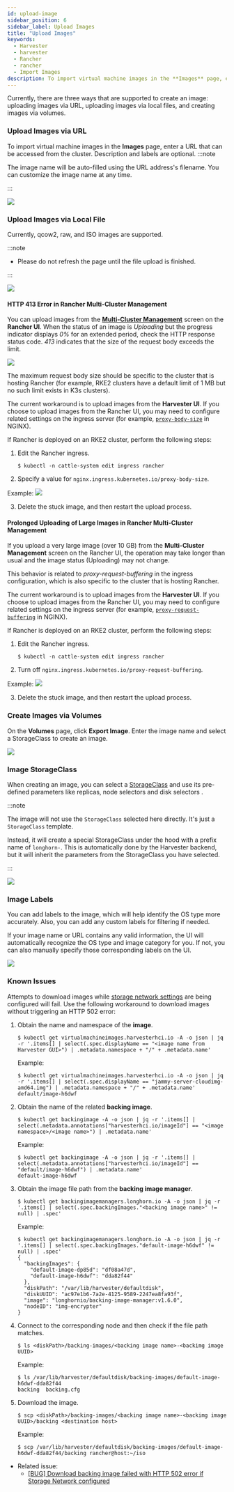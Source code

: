 ```yaml
---
id: upload-image
sidebar_position: 6
sidebar_label: Upload Images
title: "Upload Images"
keywords:
  - Harvester
  - harvester
  - Rancher
  - rancher
  - Import Images
description: To import virtual machine images in the **Images** page, enter a URL that can be accessed from the cluster. The image name will be auto-filled using the URL address's filename. You can always customize it when required.
---
```


<head>
  <link rel="canonical" href="https://docs.harvesterhci.io/v1.3/upload-image"/>
</head>

Currently, there are three ways that are supported to create an image: uploading images via URL, uploading images via local files, and creating images via volumes.

### Upload Images via URL

To import virtual machine images in the **Images** page, enter a URL that can be accessed from the cluster. Description and labels are optional.
:::note

The image name will be auto-filled using the URL address's filename. You can customize the image name at any time.

:::

![](/img/v1.2/upload-image.png)

### Upload Images via Local File

Currently, qcow2, raw, and ISO images are supported.

:::note

- Please do not refresh the page until the file upload is finished.

:::

![](/img/v1.2/upload-image-local.png)


#### HTTP 413 Error in Rancher Multi-Cluster Management

You can upload images from the [**Multi-Cluster Management**](./rancher/virtualization-management.md#importing-harvester-cluster) screen on the **Rancher UI**. When the status of an image is *Uploading* but the progress indicator displays *0%* for an extended period, check the HTTP response status code. *413* indicates that the size of the request body exceeds the limit.

![](/img/v1.2/img-413-code.png)

The maximum request body size should be specific to the cluster that is hosting Rancher (for example, RKE2 clusters have a default limit of 1 MB but no such limit exists in K3s clusters).

The current workaround is to upload images from the **Harvester UI**. If you choose to upload images from the Rancher UI, you may need to configure related settings on the ingress server (for example, [`proxy-body-size`](https://kubernetes.github.io/ingress-nginx/user-guide/nginx-configuration/annotations/#custom-max-body-size) in NGINX).

If Rancher is deployed on an RKE2 cluster, perform the following steps:

1. Edit the Rancher ingress.

    ```
    $ kubectl -n cattle-system edit ingress rancher
    ```

2. Specify a value for `nginx.ingress.kubernetes.io/proxy-body-size`.

  Example:
  ![](/img/v1.2/img-ingress-client-body.png)

3. Delete the stuck image, and then restart the upload process.

#### Prolonged Uploading of Large Images in Rancher Multi-Cluster Management

If you upload a very large image (over 10 GB) from the **Multi-Cluster Management** screen on the Rancher UI, the operation may take longer than usual and the image status (Uploading) may not change.

This behavior is related to *proxy-request-buffering* in the ingress configuration, which is also specific to the cluster that is hosting Rancher.

The current workaround is to upload images from the **Harvester UI**. If you choose to upload images from the Rancher UI, you may need to configure related settings on the ingress server (for example, [`proxy-request-buffering`](https://nginx.org/en/docs/http/ngx_http_proxy_module.html#proxy_request_buffering) in NGINX).

If Rancher is deployed on an RKE2 cluster, perform the following steps:

1. Edit the Rancher ingress.

    ```
    $ kubectl -n cattle-system edit ingress rancher
    ```

2. Turn off `nginx.ingress.kubernetes.io/proxy-request-buffering`.

  Example:
  ![](/img/img-ingress-request-proxy-buffering.png)

3. Delete the stuck image, and then restart the upload process.


### Create Images via Volumes

On the **Volumes** page, click **Export Image**. Enter the image name and select a StorageClass to create an image.

![](/img/v1.2/volume/export-volume-to-image-1.png)

### Image StorageClass

When creating an image, you can select a [StorageClass](./advanced/storageclass.md) and use its pre-defined parameters like replicas, node selectors and disk selectors .

:::note

The image will not use the `StorageClass` selected here directly. It's just a `StorageClass` template.

Instead, it will create a special StorageClass under the hood with a prefix name of `longhorn-`. This is automatically done by the Harvester backend, but it will inherit the parameters from the StorageClass you have selected.

:::

![](/img/v1.2/image-storageclass.png)

### Image Labels

You can add labels to the image, which will help identify the OS type more accurately. Also, you can add any custom labels for filtering if needed.

If your image name or URL contains any valid information, the UI will automatically recognize the OS type and image category for you. If not, you can also manually specify those corresponding labels on the UI.

![](/img/v1.2/image-labels.png)

### Known Issues

Attempts to download images while [storage network settings](./advanced/storagenetwork.md) are being configured will fail. Use the following workaround to download images without triggering an HTTP 502 error:

1. Obtain the name and namespace of the **image**.

    ```
    $ kubectl get virtualmachineimages.harvesterhci.io -A -o json | jq -r '.items[] | select(.spec.displayName == "<image name from Harvester GUI>") | .metadata.namespace + "/" + .metadata.name'
    ```

    Example:
    ```
    $ kubectl get virtualmachineimages.harvesterhci.io -A -o json | jq -r '.items[] | select(.spec.displayName == "jammy-server-cloudimg-amd64.img") | .metadata.namespace + "/" + .metadata.name'
    default/image-h6dwf
    ```

2. Obtain the name of the related **backing image**.

    ```
    $ kubectl get backingimage -A -o json | jq -r '.items[] | select(.metadata.annotations["harvesterhci.io/imageId"] == "<image namespace>/<image name>") | .metadata.name'
    ```

    Example:
    ```
    $ kubectl get backingimage -A -o json | jq -r '.items[] | select(.metadata.annotations["harvesterhci.io/imageId"] == "default/image-h6dwf") | .metadata.name'
    default-image-h6dwf
    ```

3. Obtain the image file path from the **backing image manager**.

    ```
    $ kubectl get backingimagemanagers.longhorn.io -A -o json | jq -r '.items[] | select(.spec.backingImages."<backing image name>" != null) | .spec'
    ```

    Example:
    ```
    $ kubectl get backingimagemanagers.longhorn.io -A -o json | jq -r '.items[] | select(.spec.backingImages."default-image-h6dwf" != null) | .spec'
    {
      "backingImages": {
        "default-image-dp85d": "df08a47d",
        "default-image-h6dwf": "dda82f44"
      },
      "diskPath": "/var/lib/harvester/defaultdisk",
      "diskUUID": "ac97e1b6-7a2e-4125-9589-2247ea8fa93f",
      "image": "longhornio/backing-image-manager:v1.6.0",
      "nodeID": "img-encrypter"
    }
    ```

4. Connect to the corresponding node and then check if the file path matches.
    ```
    $ ls <diskPath>/backing-images/<backing image name>-<backimg image UUID>
    ```

    Example:
    ```
    $ ls /var/lib/harvester/defaultdisk/backing-images/default-image-h6dwf-dda82f44
    backing  backing.cfg
    ```

5. Download the image.
    ```
    $ scp <diskPath>/backing-images/<backing image name>-<backimg image UUID>/backing <destination host>
    ```

    Example:
    ```
    $ scp /var/lib/harvester/defaultdisk/backing-images/default-image-h6dwf-dda82f44/backing rancher@host:~/iso
    ```


- Related issue:
  - [[BUG] Download backing image failed with HTTP 502 error if Storage Network configured](https://github.com/harvester/harvester/issues/4807)
